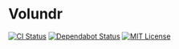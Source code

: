 # Volundr
[![CI Status](https://github.com/ciffelia/Volundr/workflows/CI/badge.svg?branch=master)](https://github.com/ciffelia/Volundr/actions?query=workflow%3ACI+branch%3Amaster)
[![Dependabot Status](https://api.dependabot.com/badges/status?host=github&repo=ciffelia/Volundr)](https://dependabot.com)
[![MIT License](https://img.shields.io/badge/license-MIT-brightgreen.svg?style=flat)](LICENSE)
